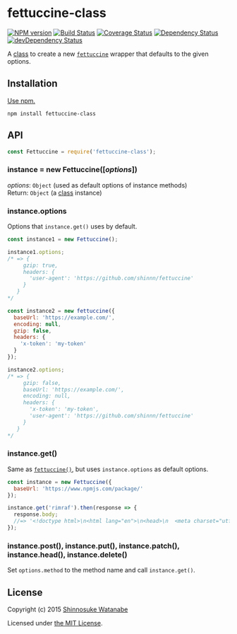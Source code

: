 # fettuccine-class

[![NPM version](https://img.shields.io/npm/v/fettuccine-class.svg)](https://www.npmjs.com/package/fettuccine-class)
[![Build Status](https://travis-ci.org/shinnn/fettuccine-class.svg?branch=master)](https://travis-ci.org/shinnn/fettuccine-class)
[![Coverage Status](https://img.shields.io/coveralls/shinnn/fettuccine-class.svg)](https://coveralls.io/github/shinnn/fettuccine-class)
[![Dependency Status](https://david-dm.org/shinnn/fettuccine-class.svg)](https://david-dm.org/shinnn/fettuccine-class)
[![devDependency Status](https://david-dm.org/shinnn/fettuccine-class/dev-status.svg)](https://david-dm.org/shinnn/fettuccine-class#info=devDependencies)

A [class](http://exploringjs.com/es6/ch_classes.html) to create a new [`fettuccine`](https://github.com/shinnn/fettuccine) wrapper that defaults to the given options.

## Installation

[Use npm.](https://docs.npmjs.com/cli/install)

```
npm install fettuccine-class
```

## API

```javascript
const Fettuccine = require('fettuccine-class');
```

### instance = new Fettuccine([*options*])

*options*: `Object` (used as default options of instance methods)  
Return: `Object` (a [class](https://developer.mozilla.org/docs/Web/JavaScript/Reference/Classes) instance)

### instance.options

Options that `instance.get()` uses by default.

```javascript
const instance1 = new Fettuccine();

instance1.options;
/* => {
     gzip: true,
     headers: {
       'user-agent': 'https://github.com/shinnn/fettuccine'
     }
   }
*/

const instance2 = new fettuccine({
  baseUrl: 'https://example.com/',
  encoding: null,
  gzip: false,
  headers: {
    'x-token': 'my-token'
  }
});

instance2.options;
/* => {
     gzip: false,
     baseUrl: 'https://example.com/',
     encoding: null,
     headers: {
       'x-token': 'my-token',
       'user-agent': 'https://github.com/shinnn/fettuccine'
     }
   }
*/
```

### instance.get()

Same as [`fettuccine()`](https://github.com/shinnn/fettuccine#fettuccineurl--options), but uses `instance.options` as default options.

```javascript
const instance = new Fettuccine({
  baseUrl: 'https://www.npmjs.com/package/'
});

instance.get('rimraf').then(response => {
  response.body;
  //=> '<!doctype html>\n<html lang="en">\n<head>\n  <meta charset="utf-8">\n  <title>rimraf</title>\n ...'
});
```

### instance.post(), instance.put(), instance.patch(), instance.head(), instance.delete()

Set `options.method` to the method name and call `instance.get()`.

## License

Copyright (c) 2015 [Shinnosuke Watanabe](https://github.com/shinnn)

Licensed under [the MIT License](./LICENSE).
